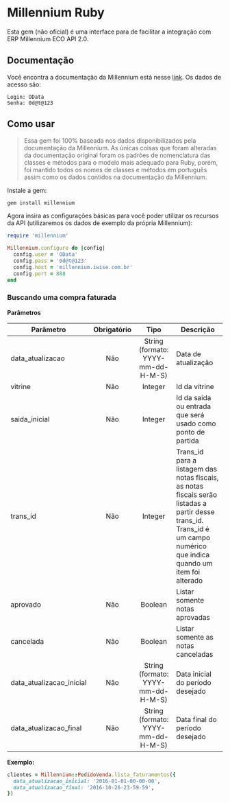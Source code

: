 # Millennium Ruby

Esta gem (não oficial) é uma interface para de facilitar a integração com ERP Millennium ECO API 2.0.

## Documentação

Você encontra a documentação da Millennium está nesse [link](http://millennium.iwise.com.br:888/api/millenium_eco/$help). Os dados de acesso são:

```
Login: OData
Senha: 0d@t@123
```

## Como usar

> Essa gem foi 100% baseada nos dados disponibilizados pela documentação da Millennium. As únicas coisas que foram alteradas da documentação original foram os padrões de nomenclatura das classes e métodos para o modelo mais adequado para Ruby, porém, foi mantido todos os nomes de classes e métodos em português assim como os dados contidos na documentação da Millennium.

Instale a gem:

```bash
gem install millennium
```

Agora insira as configurações básicas para você poder utilizar os recursos da API (utilizaremos os dados de exemplo da própria Millennium):

```ruby
require 'millennium'

Millennium.configure do |config|
  config.user = 'OData'
  config.pass = '0d@t@123'
  config.host = 'millennium.iwise.com.br'
  config.port = 888
end
```

### Buscando uma compra faturada

**Parâmetros**

| Parâmetro                | Obrigatório | Tipo                               | Descrição                          |
| ------------------------ | :---------: | :--------------------------------: | ---------------------------------- |
| data_atualizacao         | Não         | String (formato: YYYY-mm-dd-H-M-S) | Data de atualização                |
| vitrine                  | Não         | Integer                            | Id da vitrine                      |
| saida_inicial            | Não         | Integer                            | Id da saida ou entrada que será usado como ponto de partida |
| trans_id                 | Não         | Integer                            | Trans_id para a listagem das notas fiscais, as notas fiscais serão listadas a partir desse trans_id. Trans_id é um campo numérico que indica quando um item foi alterado |
| aprovado                 | Não         | Boolean                            | Listar somente notas aprovadas     |
| cancelada                | Não         | Boolean                            | Listar somente as notas canceladas |
| data_atualizacao_inicial | Não         | String (formato: YYYY-mm-dd-H-M-S) | Data inicial do período desejado   |
| data_atualizacao_final   | Não         | String (formato: YYYY-mm-dd-H-M-S) | Data final do período desejado   |

**Exemplo:**

```ruby
clientes = Millennium::PedidoVenda.lista_faturamentos({
  data_atualizacao_inicial: '2016-01-01-00-00-00',
  data_atualizacao_final: '2016-10-26-23-59-59',
})
```
